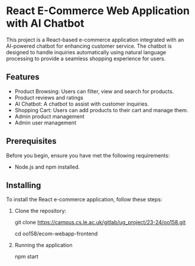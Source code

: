 # React E-Commerce Web Application with AI Chatbot

This project is a React-based e-commerce application integrated with an AI-powered chatbot for enhancing customer service. The chatbot is designed to handle inquiries automatically using natural language processing to provide a seamless shopping experience for users.

## Features

- Product Browsing: Users can filter, view and search for products.
- Product reviews and ratings
- AI Chatbot: A chatbot to assist with customer inquiries.
- Shopping Cart: Users can add products to their cart and manage them.
- Admin product management
- Admin user management

## Prerequisites

Before you begin, ensure you have met the following requirements:

- Node.js and npm installed.

## Installing

To install the React e-commerce application, follow these steps:

1. Clone the repository:

   git clone https://campus.cs.le.ac.uk/gitlab/ug_project/23-24/oo158.git

   cd oo158/ecom-webapp-frontend

2. Running the application

   npm start
